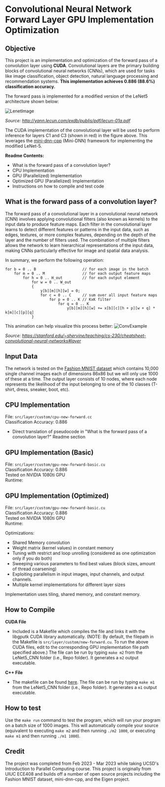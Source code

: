 
# Convolutional Neural Network Forward Layer GPU Implementation Optimization

## Objective

This project is an implementation and optimization of the forward pass of a convolution layer using **CUDA**. Convolutional layers are the primary building blocks of convolutional neural networks (CNNs), which are used for tasks like image classification, object detection, natural language processing and recommendation systems. **This implementation achieves 0.886 (88.6%) classification accuracy.**

The forward pass is implemented for a modified version of the LeNet5 architecture shown below:

![LenetImage](https://lh5.googleusercontent.com/84RlneM7JSDYDirUr_ceplL4G3-Peyq5dkLJTe2f-3Bj9KuWZjsH2A9Qq5PO5BRLrVfWGPnI3eQu8RkTPgyeUf9ZOWY9JbptVJy9LceAyHRn-O0kbzprx88yb82a5dnCR7EDP7n0)

*Source: http://yann.lecun.com/exdb/publis/pdf/lecun-01a.pdf*

The CUDA implementation of the convolutional layer will be used to perform inference for layers C1 and C3 (shown in red) in the figure above. This leverages the [mini-dnn-cpp](https://github.com/iamhankai/mini-dnn-cpp) (Mini-DNN) framework for implementing the modified LeNet-5.

**Readme Contents:**
- What is the forward pass of a convolution layer?
- CPU Implementation 
- GPU (Parallelized) Implementation
- Optimized GPU (Parallelized) Implementation
- Instructions on how to compile and test code


## What is the forward pass of a convolution layer?

The forward pass of a convolutional layer in a convolutional neural network (CNN) involves applying convolutional filters (also known as kernels) to the input data to produce feature maps. Each filter in the convolutional layer learns to detect different features or patterns in the input data, such as edges, textures, or more complex features, depending on the depth of the layer and the number of filters used. The combination of multiple filters allows the network to learn hierarchical representations of the input data, making CNNs particularly effective for image and spatial data analysis.

In summary, we perform the following operation:
```{.ruby}
for b = 0 .. B                     // for each image in the batch 
    for m = 0 .. M                 // for each output feature maps
        for h = 0 .. H_out         // for each output element
            for w = 0 .. W_out
            {
                y[b][m][h][w] = 0;
                for c = 0 .. C     // sum over all input feature maps
                    for p = 0 .. K // KxK filter
                        for q = 0 .. K
                            y[b][m][h][w] += x[b][c][h + p][w + q] * k[m][c][p][q]
            }
```
This animation can help visualize this process better:
![ConvExample](https://stanford.edu/~shervine/teaching/cs-230/illustrations/convolution-layer-a.png?1c517e00cb8d709baf32fc3d39ebae67)

*Source: https://stanford.edu/~shervine/teaching/cs-230/cheatsheet-convolutional-neural-networks#layer*



## Input Data

The network is tested on the [Fashion MNIST dataset](https://github.com/zalandoresearch/fashion-mnist) which contains 10,000 single channel images each of dimensions 86x86 but we will only use 1000 of these at a time. The output layer consists of 10 nodes, where each node represents the likelihood of the input belonging to one of the 10 classes (T-shirt, dress, sneaker, boot, etc).



## CPU Implementation

File: `src/layer/custom/cpu-new-forward.cc` <br>
Classification Accuracy: 0.886 <br>
- Direct translation of pseudocode in "What is the forward pass of a convolution layer?" Readme section
  
## GPU Implementation (Basic)

File: `src/layer/custom/gpu-new-forward-basic.cu` <br>
Classification Accuracy: 0.886 <br>
Tested on NVIDIA 1080ti GPU <br>
Runtime: <br>


## GPU Implementation (Optimized)

File: `src/layer/custom/gpu-new-forward-basic.cu` <br>
Classification Accuracy: 0.886 <br>
Tested on NVIDIA 1080ti GPU <br>
Runtime: <br>

Optimizations: <br>
* Shared Memory convolution
* Weight matrix (kernel values) in constant memory
* Tuning with restrict and loop unrolling (considered as one optimization only if you do both)
* Sweeping various parameters to find best values (block sizes, amount of thread coarsening)
* Exploiting parallelism in input images, input channels, and output channels.
* Multiple kernel implementations for different layer sizes


Implementation uses tiling, shared memory, and constant memory. 


## How to Compile

**CUDA File**
- Included is a Makefile which compiles the file and links it with the libgputk CUDA library automatically. (NOTE: By default, the filepath in the Makefile is `src/layer/custom/new-forward.cu`. To run the above CUDA files, edit to the corresponding GPU implementation file path specified above.) The file can be run by typing `make m2` from the LeNet5_CNN folder (i.e., Repo folder). It generates a `m2` output executable.

**C++ File**
- The makefile can be found [here](https://github.com/KastnerRG/cse160-WI23/blob/main/PA6/Makefile). The file can be run by typing `make m1` from the LeNet5_CNN folder (i.e., Repo folder). It generates a `m1` output executable.


## How to test

Use the `make run` command to test the program, which will run your program on a batch size of 1000 images. This will automatically compile your source (equivalent to executing `make m2` and then running `./m2 1000`, or executing `make m1` and then running `./m1 1000`).


## Credit

The project was completed from Feb 2023 - Mar 2023 while taking UCSD's Introduction to Parallel Computing course. This project is originally from UIUC ECE408 and builds off a number of open source projects including the Fashion MNIST dataset, mini-dnn-cpp, and the Eigen project.
